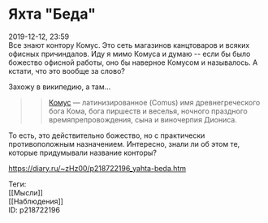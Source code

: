 Яхта "Беда"
============

   
 2019-12-12, 23:59   
  Все знают контору Комус. Это сеть магазинов канцтоваров и всяких офисных причиндалов. Иду я мимо Комуса и думаю -- если бы было божество офисной работы, оно бы наверное Комусом и называлось. А кстати, что это вообще за слово?   
   
 Захожу в википедию, а там...   
   
 >>  [Комус](https://ru.wikipedia.org/wiki/%D0%9A%D0%BE%D0%BC_%28%D0%BC%D0%B8%D1%84%D0%BE%D0%BB%D0%BE%D0%B3%D0%B8%D1%8F%29)  — латинизированное (Comus) имя древнегреческого бога Кома, бога пиршеств и веселья, ночного праздного времяпрепровождения, сына и виночерпия Диониса.   
   
 То есть, это действительно божество, но с практически противоположным назначением. Интересно, знали ли об этом те, которые придумывали название конторы?   
    
 <https://diary.ru/~zHz00/p218722196_yahta-beda.htm>   
   
 Теги:   
 [[Мысли]]   
 [[Наблюдения]]   
 ID: p218722196